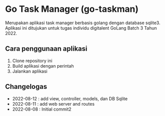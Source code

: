 # Go Task Manager (go-taskman)

Merupakan aplikasi task manager berbasis golang dengan database sqlite3. Aplikasi ini ditujukan untuk tugas individu digitalent GoLang Batch 3 Tahun 2022.

## Cara penggunaan aplikasi
1. Clone repository ini
2. Build aplikasi dengan perintah
3. Jalankan aplikasi


## Changelogas
- 2022-08-12 : add view, controller, models, dan DB Sqlite
- 2022-08-11 : add web server and routes
- 2022-08-08 : Initial commit2